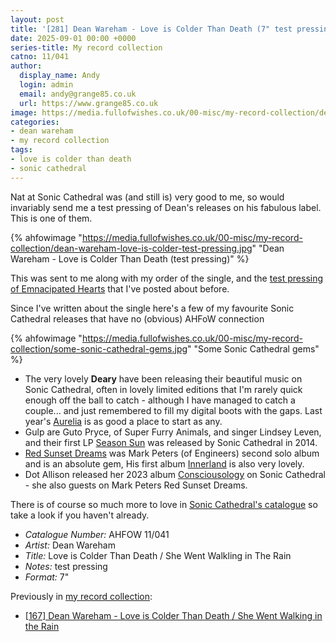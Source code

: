 ```yaml
---
layout: post
title: '[281] Dean Wareham - Love is Colder Than Death (7" test pressing)'
date: 2025-09-01 00:00 +0000
series-title: My record collection
catno: 11/041
author:
  display_name: Andy
  login: admin
  email: andy@grange85.co.uk
  url: https://www.grange85.co.uk
image: https://media.fullofwishes.co.uk/00-misc/my-record-collection/dean-wareham-love-is-colder-test-pressing.jpg
categories:
- dean wareham
- my record collection
tags:
- love is colder than death
- sonic cathedral
---
```

Nat at Sonic Cathedral was (and still is) very good to me, so would invariably send me a test pressing of Dean's releases on his fabulous label. This is one of them.

{% ahfowimage "https://media.fullofwishes.co.uk/00-misc/my-record-collection/dean-wareham-love-is-colder-test-pressing.jpg" "Dean Wareham - Love is Colder Than Death (test pressing)" %}

This was sent to me along with my order of the single, and the [test pressing of Emnacipated Hearts](/2024/03/14/my-record-collection-118-dean-wareham-emancipated-hearts-test-pressing/) that I've posted about before.

Since I've written about the single here's a few of my favourite Sonic Cathedral releases that have no (obvious) AHFoW connection

{% ahfowimage "https://media.fullofwishes.co.uk/00-misc/my-record-collection/some-sonic-cathedral-gems.jpg" "Some Sonic Cathedral gems" %}

 - The very lovely **Deary** have been releasing their beautiful music on Sonic Cathedral, often in lovely limited editions that I'm rarely quick enough off the ball to catch - although I have managed to catch a couple... and just remembered to fill my digital boots with the gaps. Last year's [Aurelia](https://deary.bandcamp.com/album/aurelia) is as good a place to start as any.
 - Gulp are Guto Pryce, of Super Furry Animals, and singer Lindsey Leven, and their first LP [Season Sun](https://gulp1.bandcamp.com/album/season-sun) was released by Sonic Cathedral in 2014.
 - [Red Sunset Dreams](https://mark-peters.bandcamp.com/album/red-sunset-dreams) was Mark Peters (of Engineers) second solo album and is an absolute gem, His first album [Innerland](https://mark-peters.bandcamp.com/album/innerland-large-scale-version) is also very lovely.
 - Dot Allison released her 2023 album [Consciousology](https://dotallison.bandcamp.com/album/consciousology) on Sonic Cathedral - she also guests on Mark Peters Red Sunset Dreams.

There is of course so much more to love in [Sonic Cathedral's catalogue](https://soniccathedral.bandcamp.com/) so take a look if you haven't already.

 
  - *Catalogue Number:* AHFOW 11/041
  - *Artist:* Dean Wareham
  - *Title:* Love is Colder Than Death / She Went Walkling in The Rain
  - *Notes:* test pressing
  - *Format:* 7"

Previously in [my record collection](/category/my-record-collection):
 - [[167] Dean Wareham - Love is Colder Than Death / She Went Walking in the Rain](/2024/08/08/my-record-collection-160-dean-wareham-love-is-colder-than-death-she-went-walking-in-the-rain/)
